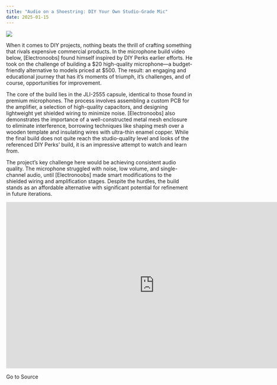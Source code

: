 ```yaml
---
title: "Audio on a Shoestring: DIY Your Own Studio-Grade Mic"
date: 2025-01-15
---
```


![](https://hackaday.com/wp-content/uploads/2025/01/20-dollar-microphone-1200.jpg?w=800)

When it comes to DIY projects, nothing beats the thrill of crafting something that rivals expensive commercial products. In the microphone build video below, \[Electronoobs\] found himself inspired by DIY Perks earlier efforts. He took on the challenge of building a $20 high-quality microphone—a budget-friendly alternative to models priced at $500. The result: an engaging and educational journey that has it’s moments of triumph, it’s challenges, and of course, opportunities for improvement.

The core of the build lies in the JLI-2555 capsule, identical to those found in premium microphones. The process involves assembling a custom PCB for the amplifier, a selection of high-quality capacitors, and designing lightweight yet shielded wiring to minimize noise. \[Electronoobs\] also demonstrates the importance of a well-constructed metal mesh enclosure to eliminate interference, borrowing techniques like shaping mesh over a wooden template and insulating wires with ultra-thin enamel copper. While the final build does not quite reach the studio-quality level and looks of the referenced DIY Perks’ build, it is an impressive attempt to watch and learn from.

The project’s key challenge here would be achieving consistent audio quality. The microphone struggled with noise, low volume, and single-channel audio, until \[Electronoobs\] made smart modifications to the shielded wiring and amplification stages. Despite the hurdles, the build stands as an affordable alternative with significant potential for refinement in future iterations.

<iframe loading="lazy" title="I Built a $500 Microphone for Only $20 and It WORKS!" width="800" height="450" src="https://www.youtube.com/embed/_j5UO-791_4?feature=oembed" frameborder="0" allow="accelerometer; autoplay; clipboard-write; encrypted-media; gyroscope; picture-in-picture; web-share" referrerpolicy="strict-origin-when-cross-origin" allowfullscreen></iframe>

Go to Source
